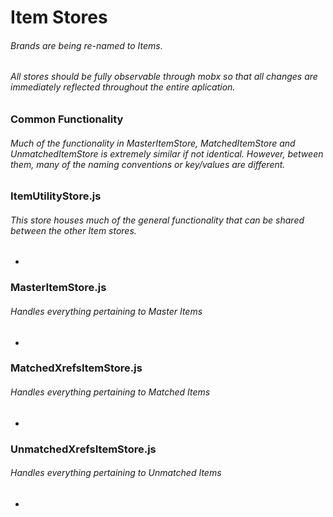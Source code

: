 # Item Stores
###### Brands are being re-named to Items.

###### All stores should be fully observable through mobx so that all changes are immediately reflected throughout the entire aplication.

### Common Functionality
###### Much of the functionality in MasterItemStore, MatchedItemStore and UnmatchedItemStore is extremely similar if not identical. However, between them, many of the naming conventions or key/values are different.


 

### ItemUtilityStore.js
###### This store houses much of the general functionality that can be shared between the other Item stores.

*

### MasterItemStore.js
###### Handles everything pertaining to Master Items

*

### MatchedXrefsItemStore.js
###### Handles everything pertaining to Matched Items

*

### UnmatchedXrefsItemStore.js
###### Handles everything pertaining to Unmatched Items

*